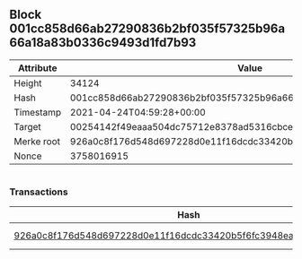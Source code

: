 ## Block 001cc858d66ab27290836b2bf035f57325b96a66a18a83b0336c9493d1fd7b93

Attribute | Value
--- | ---
Height | 34124
Hash | 001cc858d66ab27290836b2bf035f57325b96a66a18a83b0336c9493d1fd7b93
Timestamp | 2021-04-24T04:59:28+00:00
Target | 00254142f49eaaa504dc75712e8378ad5316cbcead634704b3734b6271167cc4
Merke root | 926a0c8f176d548d697228d0e11f16dcdc33420b5f6fc3948ea19ac0716dfee0
Nonce | 3758016915

```

```

### Transactions

Hash | Amount
--- | ---
[926a0c8f176d548d697228d0e11f16dcdc33420b5f6fc3948ea19ac0716dfee0](926a0c8f176d548d697228d0e11f16dcdc33420b5f6fc3948ea19ac0716dfee0.md) | 10.00000000 SKEPTI 
